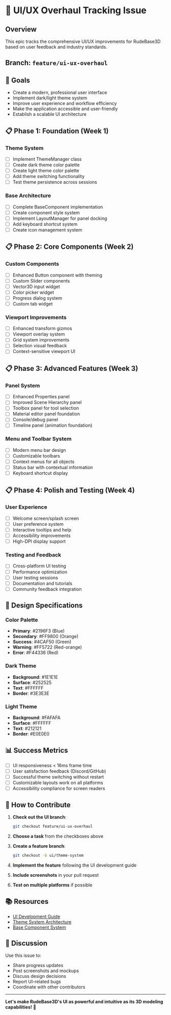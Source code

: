 # 🎨 UI/UX Overhaul Tracking Issue

## **Overview**
This epic tracks the comprehensive UI/UX improvements for RudeBase3D based on user feedback and industry standards.

## **Branch**: `feature/ui-ux-overhaul`

## 🎯 **Goals**
- Create a modern, professional user interface
- Implement dark/light theme system
- Improve user experience and workflow efficiency
- Make the application accessible and user-friendly
- Establish a scalable UI architecture

## 📋 **Phase 1: Foundation (Week 1)**

### Theme System
- [ ] Implement ThemeManager class
- [ ] Create dark theme color palette
- [ ] Create light theme color palette  
- [ ] Add theme switching functionality
- [ ] Test theme persistence across sessions

### Base Architecture
- [ ] Complete BaseComponent implementation
- [ ] Create component style system
- [ ] Implement LayoutManager for panel docking
- [ ] Add keyboard shortcut system
- [ ] Create icon management system

## 📋 **Phase 2: Core Components (Week 2)**

### Custom Components
- [ ] Enhanced Button component with theming
- [ ] Custom Slider components
- [ ] Vector3D input widget
- [ ] Color picker widget
- [ ] Progress dialog system
- [ ] Custom tab widget

### Viewport Improvements
- [ ] Enhanced transform gizmos
- [ ] Viewport overlay system
- [ ] Grid system improvements
- [ ] Selection visual feedback
- [ ] Context-sensitive viewport UI

## 📋 **Phase 3: Advanced Features (Week 3)**

### Panel System
- [ ] Enhanced Properties panel
- [ ] Improved Scene Hierarchy panel
- [ ] Toolbox panel for tool selection
- [ ] Material editor panel foundation
- [ ] Console/debug panel
- [ ] Timeline panel (animation foundation)

### Menu and Toolbar System
- [ ] Modern menu bar design
- [ ] Customizable toolbars
- [ ] Context menus for all objects
- [ ] Status bar with contextual information
- [ ] Keyboard shortcut display

## 📋 **Phase 4: Polish and Testing (Week 4)**

### User Experience
- [ ] Welcome screen/splash screen
- [ ] User preference system
- [ ] Interactive tooltips and help
- [ ] Accessibility improvements
- [ ] High-DPI display support

### Testing and Feedback
- [ ] Cross-platform UI testing
- [ ] Performance optimization
- [ ] User testing sessions
- [ ] Documentation and tutorials
- [ ] Community feedback integration

## 🎨 **Design Specifications**

### Color Palette
- **Primary**: #2196F3 (Blue)
- **Secondary**: #FF9800 (Orange)
- **Success**: #4CAF50 (Green)
- **Warning**: #FF5722 (Red-orange)
- **Error**: #F44336 (Red)

### Dark Theme
- **Background**: #1E1E1E
- **Surface**: #252525
- **Text**: #FFFFFF
- **Border**: #3E3E3E

### Light Theme  
- **Background**: #FAFAFA
- **Surface**: #FFFFFF
- **Text**: #212121
- **Border**: #E0E0E0

## 📊 **Success Metrics**
- [ ] UI responsiveness < 16ms frame time
- [ ] User satisfaction feedback (Discord/GitHub)
- [ ] Successful theme switching without restart
- [ ] Customizable layouts work on all platforms
- [ ] Accessibility compliance for screen readers

## 🤝 **How to Contribute**

1. **Check out the UI branch**:
   ```bash
   git checkout feature/ui-ux-overhaul
   ```

2. **Choose a task** from the checkboxes above
3. **Create a feature branch**:
   ```bash
   git checkout -b ui/theme-system
   ```
4. **Implement the feature** following the UI development guide
5. **Include screenshots** in your pull request
6. **Test on multiple platforms** if possible

## 📚 **Resources**
- [UI Development Guide](docs/UI_DEVELOPMENT.md)
- [Theme System Architecture](src/ui/core/ThemeManager.h)
- [Base Component System](src/ui/components/BaseComponent.h)

## 💬 **Discussion**
Use this issue to:
- Share progress updates
- Post screenshots and mockups
- Discuss design decisions
- Report UI-related bugs
- Coordinate with other contributors

---

**Let's make RudeBase3D's UI as powerful and intuitive as its 3D modeling capabilities!** 🚀

